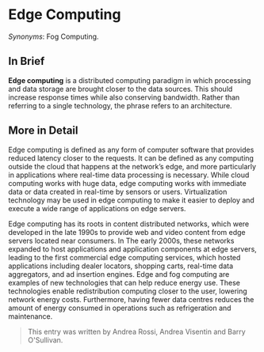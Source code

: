 # Edge Computing

*Synonyms*: Fog Computing.

## In Brief

**Edge computing** is a distributed computing paradigm in which processing and data storage are brought closer to the data sources. This should increase response times while also conserving bandwidth. Rather than referring to a single technology, the phrase refers to an architecture.

## More in Detail

Edge computing is defined as any form of computer software that provides reduced latency closer to the requests. It can be defined as any computing outside the cloud that happens at the network’s edge, and more particularly in applications where real-time data processing is necessary. While cloud computing works with huge data, edge computing works with immediate data or data created in real-time by sensors or users. Virtualization technology may be used in edge computing to make it easier to deploy and execute a wide range of applications on edge servers. 

Edge computing has its roots in content distributed networks, which were developed in the late 1990s to provide web and video content from edge servers located near consumers. In The early 2000s, these networks expanded to host applications and application components at edge servers, leading to the first commercial edge computing services, which hosted applications including dealer locators, shopping carts, real-time data aggregators, and ad insertion engines. Edge and fog computing are examples of new technologies that can help reduce energy use. These technologies enable redistribution computing closer to the user, lowering network energy costs. Furthermore, having fewer data centres reduces the amount of energy consumed in operations such as refrigeration and maintenance. 


> This entry was written by Andrea Rossi, Andrea Visentin and Barry O'Sullivan.


